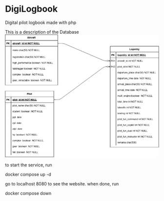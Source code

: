 # DigiLogbook

Digital pilot logbook made with php

This is a description of the Database
![Diagramma](./resources/data-structure.png)

to start the service, run

docker compose up -d

go to localhost 8080 to see the website. when done, run

docker compose down
